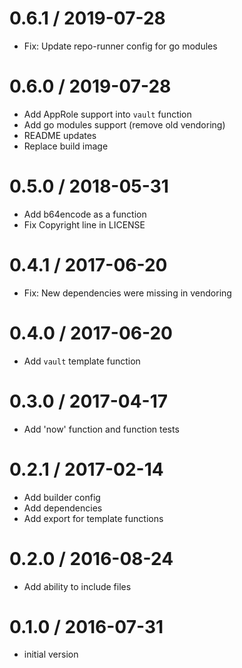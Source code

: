 # 0.6.1 / 2019-07-28

  * Fix: Update repo-runner config for go modules

# 0.6.0 / 2019-07-28

  * Add AppRole support into `vault` function
  * Add go modules support (remove old vendoring)
  * README updates
  * Replace build image

# 0.5.0 / 2018-05-31

  * Add b64encode as a function
  * Fix Copyright line in LICENSE

# 0.4.1 / 2017-06-20

  * Fix: New dependencies were missing in vendoring

# 0.4.0 / 2017-06-20

  * Add `vault` template function

# 0.3.0 / 2017-04-17

  * Add 'now' function and function tests

# 0.2.1 / 2017-02-14

  * Add builder config
  * Add dependencies
  * Add export for template functions

# 0.2.0 / 2016-08-24

  * Add ability to include files

# 0.1.0 / 2016-07-31

  * initial version
